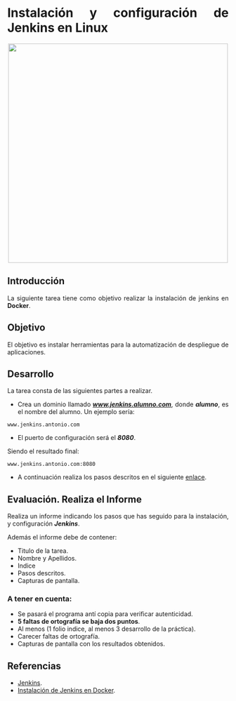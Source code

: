 <div align="justify">

# Instalación y configuración de Jenkins en Linux

<div align="center">
  <img src="https://aprenderdevops.com/wp-content/uploads/2017/12/jenkins-docker.png" width="500px" />
</div>

## Introducción

  La siguiente tarea tiene como objetivo realizar la instalación de jenkins en __Docker__.

## Objetivo

  El objetivo es instalar herramientas para la automatización de despliegue de aplicaciones.

## Desarrollo

  La tarea consta de las siguientes partes a realizar.
  - Crea un dominio llamado ___www.jenkins.alumno.com___, donde ___alumno___, es el nombre del alumno. Un ejemplo sería:

  ```console
  www.jenkins.antonio.com
  ```

  - El puerto de configuración será el ___8080___.

  Siendo el resultado final:

  ```console
  www.jenkins.antonio.com:8080
  ```
  - A continuación realiza los pasos descritos en el siguiente [enlace](../JENKINS.md).


## Evaluación. Realiza el Informe

  Realiza un informe indicando los pasos que has seguido para la instalación, y configuración  ___Jenkins___.

  Además el informe debe de contener:
   - Titulo de la tarea.
   - Nombre y Apellidos.
   - Indice
   - Pasos descritos.
   - Capturas de pantalla.

### A tener en cuenta:

  - Se pasará el programa antí copia para verificar autenticidad.
  - __5 faltas de ortografía se baja dos puntos__.
  - Al menos (1 folio indice, al menos 3 desarrollo de la práctica).
  - Carecer faltas de ortografía.
  - Capturas de pantalla con los resultados obtenidos.

## Referencias
  - [Jenkins](https://www.jenkins.io/).
  - [Instalación de Jenkins en Docker](https://www.jenkins.io/doc/book/installing/docker/).

</div>
